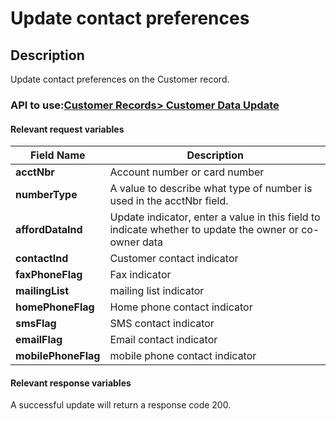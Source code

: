 # Update contact preferences

## Description

Update contact preferences on the Customer record.

### API to use:[Customer Records> Customer Data Update](../api?type=post&path=/fv_emea/v2/customerDataUpdate)

#### Relevant request variables

| Field Name          | Description                                                                                            |
|---------------------|--------------------------------------------------------------------------------------------------------|
| **acctNbr**         | Account number or card number                                                                          |
| **numberType**      | A value to describe what type of number is used in the acctNbr field.                                  |
| **affordDataInd**   | Update indicator, enter a value in this field to indicate whether to update the owner or co-owner data |
| **contactInd**      | Customer contact indicator                                                                             |
| **faxPhoneFlag**    | Fax indicator                                                                                          |
| **mailingList**     | mailing list indicator                                                                                 |
| **homePhoneFlag**   | Home phone contact indicator                                                                           |
| **smsFlag**         | SMS contact indicator                                                                                  |
| **emailFlag**       | Email contact indicator                                                                                |
| **mobilePhoneFlag** | mobile phone contact indicator                                                                         |

#### Relevant response variables

A successful update will return a response code 200.
